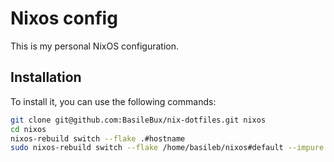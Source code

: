 # Nixos config

This is my personal NixOS configuration.

## Installation

To install it, you can use the following commands:

```bash
git clone git@github.com:BasileBux/nix-dotfiles.git nixos
cd nixos
nixos-rebuild switch --flake .#hostname
sudo nixos-rebuild switch --flake /home/basileb/nixos#default --impure
```
